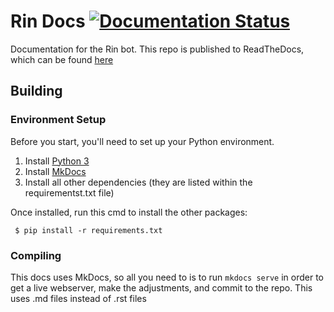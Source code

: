 # Rin Docs     <a href='https://rin-docs.readthedocs.io/en/latest/?badge=latest'><img src='https://readthedocs.org/projects/rin-docs/badge/?version=latest' alt='Documentation Status' /></a>

Documentation for the Rin bot. This repo is published to ReadTheDocs, which can be found [here](https://rin-docs.readthedocs.io/en/latest/)

## Building

### Environment Setup

Before you start, you'll need to set up your Python environment. 

1. Install [Python 3](https://www.python.org/)
2. Install [MkDocs](https://www.mkdocs.org/)
3. Install all other dependencies (they are listed within the requirementst.txt file)

Once installed, run this cmd to install the other packages:

` $ pip install -r requirements.txt`


### Compiling

This docs uses MkDocs, so all you need to is to run `mkdocs serve` in order to get a live webserver, make the adjustments, and commit to the repo. This uses .md files instead of .rst files
